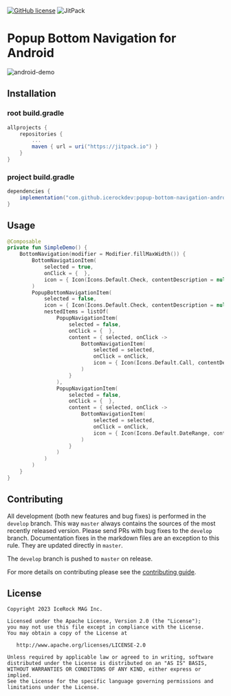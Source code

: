[![GitHub license](https://img.shields.io/badge/license-Apache%20License%202.0-blue.svg?style=flat)](http://www.apache.org/licenses/LICENSE-2.0) ![JitPack](https://jitpack.io/v/icerockdev/popup-bottom-navigation-android.svg)

# Popup Bottom Navigation for Android

![android-demo](https://github.com/icerockdev/popup-bottom-navigation-android/assets/5010169/e610fe28-33c0-4bc7-bdcf-1c5b9137aa82)

## Installation
### root build.gradle
```groovy
allprojects {
    repositories {
        ...
        maven { url = uri("https://jitpack.io") }
    }
}
```

### project build.gradle
```groovy
dependencies {
    implementation("com.github.icerockdev:popup-bottom-navigation-android:0.1.0")
}
```

## Usage
```kotlin
@Composable
private fun SimpleDemo() {
    BottomNavigation(modifier = Modifier.fillMaxWidth()) {
        BottomNavigationItem(
            selected = true,
            onClick = {  },
            icon = { Icon(Icons.Default.Check, contentDescription = null) }
        )
        PopupBottomNavigationItem(
            selected = false,
            icon = { Icon(Icons.Default.Check, contentDescription = null) },
            nestedItems = listOf(
                PopupNavigationItem(
                    selected = false,
                    onClick = {  },
                    content = { selected, onClick ->
                        BottomNavigationItem(
                            selected = selected,
                            onClick = onClick,
                            icon = { Icon(Icons.Default.Call, contentDescription = null) }
                        )
                    }
                ),
                PopupNavigationItem(
                    selected = false,
                    onClick = {  },
                    content = { selected, onClick ->
                        BottomNavigationItem(
                            selected = selected,
                            onClick = onClick,
                            icon = { Icon(Icons.Default.DateRange, contentDescription = null) }
                        )
                    }
                )
            )
        )
    }
}
```

## Contributing
All development (both new features and bug fixes) is performed in the `develop` branch. This way `master` always contains the sources of the most recently released version. Please send PRs with bug fixes to the `develop` branch. Documentation fixes in the markdown files are an exception to this rule. They are updated directly in `master`.

The `develop` branch is pushed to `master` on release.

For more details on contributing please see the [contributing guide](CONTRIBUTING.md).

## License

    Copyright 2023 IceRock MAG Inc.

    Licensed under the Apache License, Version 2.0 (the "License");
    you may not use this file except in compliance with the License.
    You may obtain a copy of the License at

       http://www.apache.org/licenses/LICENSE-2.0

    Unless required by applicable law or agreed to in writing, software
    distributed under the License is distributed on an "AS IS" BASIS,
    WITHOUT WARRANTIES OR CONDITIONS OF ANY KIND, either express or implied.
    See the License for the specific language governing permissions and
    limitations under the License.
